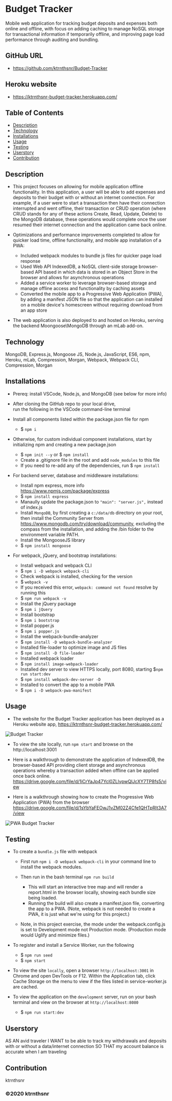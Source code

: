 ﻿# Budget Tracker

Mobile web application for tracking budget deposits and expenses both online and offline, with focus on adding caching to manage NoSQL storage for transactional information if temporarily offline, and improving page load performance through auditing and bundling.

## GitHub URL

* https://github.com/ktrnthsnr/Budget-Tracker

## Heroku website

* https://ktrnthsnr-budget-tracker.herokuapp.com/

## Table of Contents

* [Description](#description)
* [Technology](#technology)
* [Installations](#installations)
* [Usage](#usage)
* [Testing](#testing)
* [Userstory](#Userstory)
* [Contribution](#contribution)

## Description

* This project focuses on allowing for mobile application offline functionality. In this application, a user will be able to add expenses and deposits to their budget with or without an internet connection. For example, if a user were to start a transaction then have their connection interrupted and went offline, their transaction or CRUD operation (where CRUD stands for any of these actions Create, Read, Update, Delete) to the MongoDB database, these operations would complete once the user resumed their internet connection and the application came back online.

* Optimizations and performance improvements completed to allow for quicker load time, offline functionality, and mobile app installation of a PWA:

    * Included webpack modules to bundle js files for quicker page load response
    * Used Web API IndexedDB, a NoSQL client-side storage browser-based API based in which data is stored in an Object Store in the browser and allows for asynchronous operations
    * Added a service worker to leverage browser-based storage and manage offline access and functionality by caching assets
    * Converted the mobile app to a Progressive Web Application (PWA), by adding a manifest JSON file so that the application can installed on a mobile device's homescreen without requiring download from an app store

* The web application is also deployed to and hosted on Heroku, serving the backend Moongoose\MongoDB through an mLab add-on.

## Technology

MongoDB, Express.js, Mongoose JS, Node.js, JavaScript, ES6, npm, Heroku, mLab, Compression,  Morgan, Webpack, Webpack CLI, Compression, Morgan

## Installations

- Prereq: install VSCode, Node.js, and MongoDB (see below for more info)

- After cloning the GitHub repo to your local drive, run the following in the VSCode command-line terminal
- Install all components listed within the package.json file for npm
    - $ `npm i`

- Otherwise, for custom individual component installations, start by initializing npm and creating a new package.json
    - $ `npm init --y` or $ `npm install`
    - Create a .gitignore file in the root and add `node_modules` to this file
    - If you need to re-add any of the dependencies, run $ `npm install`

- For backend server, database and middleware installations:
    - Install npm express, more info https://www.npmjs.com/package/express
    - $ `npm install express`
    - Manaully update the package.json to  `"main": "server.js",` instead of index.js
    - Install `MongoDB`, by first creating a `c:/data/db` directory on your root, then install the Community Server from https://www.mongodb.com/try/download/community, excluding the compass from the installation, and adding the /bin folder to the environment variable PATH.
    - Install the MongooseJS library
    - $ `npm install mongoose`

- For webpack, jQuery, and bootstrap installations:
    - Install webpack and webpack CLI
    - $ `npm i -D webpack webpack-cli`
    - Check webpack is installed, checking for the version
    - $ `webpack -v`
    - If you received this error, `webpack: command not found` resolve by running this
    - $ `npm run webpack -v`
    - Install the jQuery package
    - $ `npm i jQuery`
    - Install bootstrap
    - $ `npm i bootstrap`
    - Install popper.js
    - $ `npm i popper.js`
    - Install the webpack-bundle-analyzer
    - $ `npm install -D webpack-bundle-analyzer`
    - Installed file-loader to optimize image and JS files
    - $ `npm install -D file-loader`
    - Installed webpack loader
    - $ `npm install image-webpack-loader`
    - Installed dev server to view HTTPS locally, port 8080, starting $`npm run start:dev`
    - $ `npm install webpack-dev-server -D`
    - Installed to convert the app to a mobile PWA
    - $ `npm i -D webpack-pwa-manifest`

## Usage

- The website for the Budget Tracker application has been deployed as a Heroku website app,
https://ktrnthsnr-budget-tracker.herokuapp.com/

![Budget Tracker](./budgettrackerWeb.jpg "Budget Tracker website")

- To view the site locally, run `npm start` and browse on the http://localhost:3001

- Here is a walkthrough to demonstrate the application of IndexedDB, the browser-based API providing client storage and asynchronous operations whereby a transaction added when offline can be applied once back online.
https://drive.google.com/file/d/1iCrYaJp47Ycl0ZLlvpwQlJcXY7TP8fs5/view

- Here is a walkthrough showing how to create the Progressive Web Application (PWA) from the browser
https://drive.google.com/file/d/1sYbYaFEOwJ1vZM02Z4Cfe1QHTpRIt3A7/view

![PWA Budget Tracker](./pwa-budget.jpg "Install Budget Tracker as an app")


## Testing

- To create a `bundle.js` file with webpack
    - First run `npm i -D webpack webpack-cli` in your command line to install the webpack modules.
    
    - Then run in the bash terminal `npm run build`
        - This will start an interactive tree map and will render a report.html in the browser locally, showing each bundle size being loaded.
        - Running the build will also create a manifest.json file, converting the app to a PWA. (Note, webpack is not needed to create a PWA, it is just what we're using for this project.) 
    - Note, in this project exercise, the mode under the webpack.config.js is set to Development mode not Production mode. (Production mode would Uglify and minimize files.)

- To register and install a Service Worker, run the following
    - $ `npm run seed`
    - $ `npm start`

 - To view the site `locally`, open a browser `http://localhost:3001` in Chrome and open DevTools or F12.  Within the Application tab, click Cache Storage on the menu to view if the files listed in service-worker.js are cached.

 - To view the application on the `development` server, run on your bash terminal and view on the browser at `http://localhost:8080`
    - $ `npm run start:dev`

## Userstory

AS AN avid traveler
I WANT to be able to track my withdrawals and deposits with or without a data/internet connection
SO THAT my account balance is accurate when I am traveling 

## Contribution

ktrnthsnr

### ©️2020 ktrnthsnr
